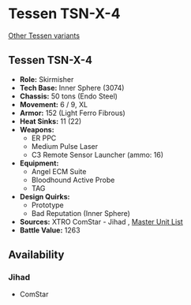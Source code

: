 # Tessen TSN-X-4 

[Other Tessen variants](../tessen.md) 

## Tessen TSN-X-4 

- **Role:** Skirmisher 
- **Tech Base:** Inner Sphere (3074) 
- **Chassis:** 50 tons (Endo Steel) 
- **Movement:** 6 / 9, XL 
- **Armor:** 152 (Light Ferro Fibrous) 
- **Heat Sinks:** 11 (22) 
- **Weapons:** 
  - ER PPC 
  - Medium Pulse Laser 
  - C3 Remote Sensor Launcher (ammo: 16) 
- **Equipment:** 
  - Angel ECM Suite 
  - Bloodhound Active Probe 
  - TAG 
- **Design Quirks:** 
  - Prototype 
  - Bad Reputation (Inner Sphere) 
- **Sources:** XTRO ComStar - Jihad , [Master Unit List](http://masterunitlist.info/Unit/Details/5549) 
- **Battle Value:** 1263 

## Availability 

### Jihad 

- ComStar 

